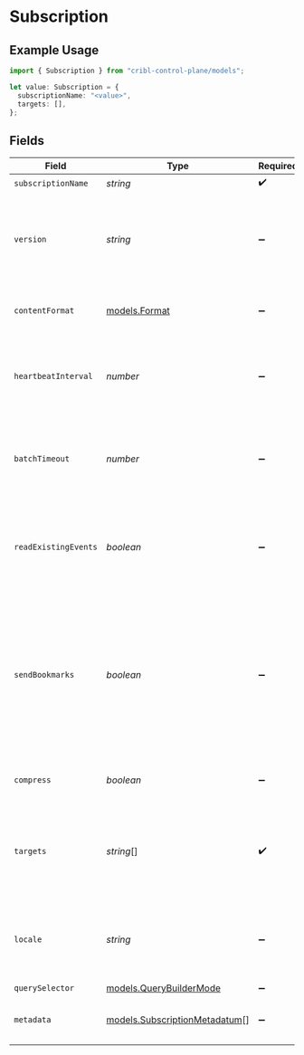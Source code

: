# Subscription

## Example Usage

```typescript
import { Subscription } from "cribl-control-plane/models";

let value: Subscription = {
  subscriptionName: "<value>",
  targets: [],
};
```

## Fields

| Field                                                                                                                                                                                                                                                   | Type                                                                                                                                                                                                                                                    | Required                                                                                                                                                                                                                                                | Description                                                                                                                                                                                                                                             |
| ------------------------------------------------------------------------------------------------------------------------------------------------------------------------------------------------------------------------------------------------------- | ------------------------------------------------------------------------------------------------------------------------------------------------------------------------------------------------------------------------------------------------------- | ------------------------------------------------------------------------------------------------------------------------------------------------------------------------------------------------------------------------------------------------------- | ------------------------------------------------------------------------------------------------------------------------------------------------------------------------------------------------------------------------------------------------------- |
| `subscriptionName`                                                                                                                                                                                                                                      | *string*                                                                                                                                                                                                                                                | :heavy_check_mark:                                                                                                                                                                                                                                      | N/A                                                                                                                                                                                                                                                     |
| `version`                                                                                                                                                                                                                                               | *string*                                                                                                                                                                                                                                                | :heavy_minus_sign:                                                                                                                                                                                                                                      | Version UUID for this subscription. If any subscription parameters are modified, this value will change.                                                                                                                                                |
| `contentFormat`                                                                                                                                                                                                                                         | [models.Format](../models/format.md)                                                                                                                                                                                                                    | :heavy_minus_sign:                                                                                                                                                                                                                                      | Content format in which the endpoint should deliver events                                                                                                                                                                                              |
| `heartbeatInterval`                                                                                                                                                                                                                                     | *number*                                                                                                                                                                                                                                                | :heavy_minus_sign:                                                                                                                                                                                                                                      | Maximum time (in seconds) between endpoint checkins before considering it unavailable                                                                                                                                                                   |
| `batchTimeout`                                                                                                                                                                                                                                          | *number*                                                                                                                                                                                                                                                | :heavy_minus_sign:                                                                                                                                                                                                                                      | Interval (in seconds) over which the endpoint should collect events before sending them to Stream                                                                                                                                                       |
| `readExistingEvents`                                                                                                                                                                                                                                    | *boolean*                                                                                                                                                                                                                                               | :heavy_minus_sign:                                                                                                                                                                                                                                      | Newly subscribed endpoints will send previously existing events. Disable to receive new events only.                                                                                                                                                    |
| `sendBookmarks`                                                                                                                                                                                                                                         | *boolean*                                                                                                                                                                                                                                               | :heavy_minus_sign:                                                                                                                                                                                                                                      | Keep track of which events have been received, resuming from that point after a re-subscription. This setting takes precedence over 'Read existing events'. See [Cribl Docs](https://docs.cribl.io/stream/sources-wef/#subscriptions) for more details. |
| `compress`                                                                                                                                                                                                                                              | *boolean*                                                                                                                                                                                                                                               | :heavy_minus_sign:                                                                                                                                                                                                                                      | Receive compressed events from the source                                                                                                                                                                                                               |
| `targets`                                                                                                                                                                                                                                               | *string*[]                                                                                                                                                                                                                                              | :heavy_check_mark:                                                                                                                                                                                                                                      | The DNS names of the endpoints that should forward these events. You may use wildcards, such as *.mydomain.com                                                                                                                                          |
| `locale`                                                                                                                                                                                                                                                | *string*                                                                                                                                                                                                                                                | :heavy_minus_sign:                                                                                                                                                                                                                                      | The RFC-3066 locale the Windows clients should use when sending events. Defaults to "en-US".                                                                                                                                                            |
| `querySelector`                                                                                                                                                                                                                                         | [models.QueryBuilderMode](../models/querybuildermode.md)                                                                                                                                                                                                | :heavy_minus_sign:                                                                                                                                                                                                                                      | N/A                                                                                                                                                                                                                                                     |
| `metadata`                                                                                                                                                                                                                                              | [models.SubscriptionMetadatum](../models/subscriptionmetadatum.md)[]                                                                                                                                                                                    | :heavy_minus_sign:                                                                                                                                                                                                                                      | Fields to add to events ingested under this subscription                                                                                                                                                                                                |